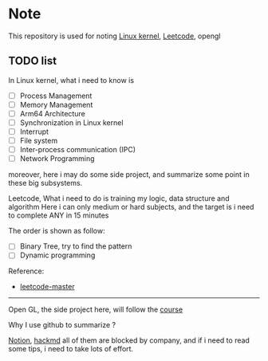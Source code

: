 # Note

This repository is used for noting [Linux kernel](https://github.com/torvalds/linux), [Leetcode](https://leetcode.com/problemset/all/), opengl

## TODO list

In Linux kernel, what i need to know is
- [ ] Process Management
- [ ] Memory Management
- [ ] Arm64 Architecture
- [ ] Synchronization in Linux kernel
- [ ] Interrupt
- [ ] File system
- [ ] Inter-process communication (IPC)
- [ ] Network Programming

moreover, here i may do some side project, and summarize some point in these big subsystems.

Leetcode, What i need to do is training my logic, data structure and algorithm
Here i can only medium or hard subjects, and the target is i need to complete ANY in 15 minutes

The order is shown as follow:
- [ ] Binary Tree, try to find the pattern
- [ ] Dynamic programming

Reference:
- [leetcode-master](https://github.com/youngyangyang04/leetcode-master)

----
Open GL, the side project here, will follow the [course](https://www.udemy.com/course/graphics-with-modern-opengl/learn/lecture/10016952?start=15#overview)

Why I use github to summarize ?

[Notion](https://www.notion.so/product?fredir=1), [hackmd](https://hackmd.io/?nav=overview) all of them are blocked by company, and if i need to read some tips, i need to take lots of effort.